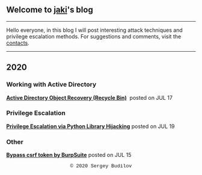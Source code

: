 ## Welcome to [jaki](about.md)'s blog
---

Hello everyone, in this blog I will post interesting attack techniques and privilege escalation methods. For suggestions and comments, visit the [contacts](about.md).

---

## 2020

### Working with Active Directory
**[Active Directory Object Recovery (Recycle Bin)](ad-recycle-bin.md)** &#x202a; posted on JUL 17

### Privilege Escalation
**[Privilege Escalation via Python Library Hijacking](python_lib_hijacking.md)** posted on JUL 19

### Other
**[Bypass csrf token by BurpSuite](csfr-bypass-burpsuite.md)** posted on JUL 15

<style type="text/css">
 .block1 { 
  font-family: Lucida Console, Courier, monospace;
  font-size: small;
  text-align: center;
   } 
</style>
<div class="block1">&copy; 2020 Sergey Budilov</div>